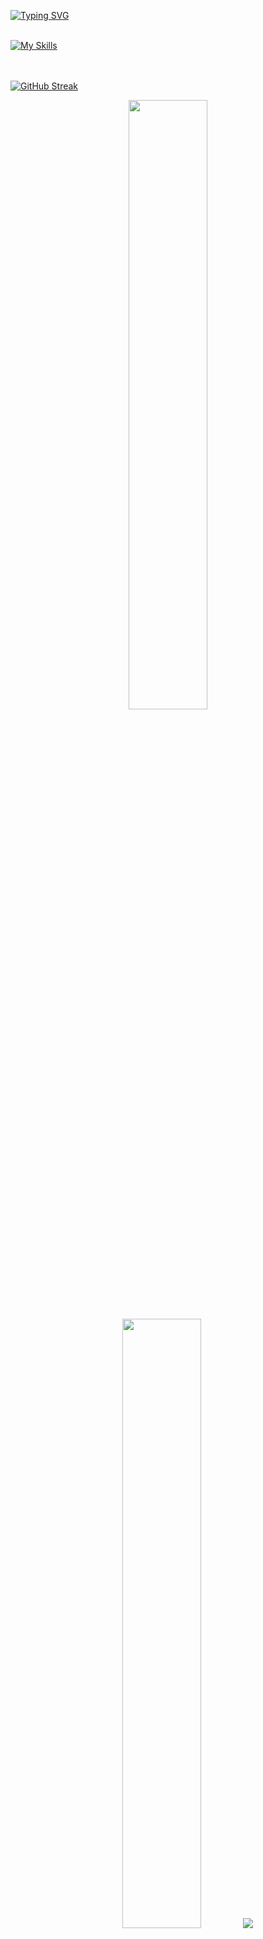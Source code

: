 [![Typing SVG](https://readme-typing-svg.demolab.com?font=JetBrains&weight=800&pause=1000&color=FF6E96&center=true&vCenter=true&random=false&width=435&lines=Software+Engineer;Full+Stack+Web+Developer;Cybersecurity%2Fnetwork+engineer)](https://git.io/typing-svg)
<br><br>

[![My Skills](https://skillicons.dev/icons?i=c,cpp,cmake,rust,python,java,php,html,css,tailwind,js,ts,nextjs,nestjs,nodejs,md,git,github,linux,raspberrypi,nginx,mysql,postgres,redis,mongodb,vscode,visualstudio,docker,figma,postman,stackoverflow,&perline=11)](https://skillicons.dev)

<br><br>
[![GitHub Streak](https://github-readme-streak-stats.herokuapp.com?user=AymaneMehdi&theme=dracula&hide_border=true&border_radius=4&card_width=684)](https://git.io/streak-stats)
<br>
<p align="center">
  <img height="50%" width="auto" src ="https://github-readme-stats.vercel.app/api?username=J4spr&show_icons=true&count_private=true&theme=dracula&hide_border=true&hide=issues,contribs&bg_color=00000000">
  <img height="50%" width="auto" src ="https://github-readme-stats.vercel.app/api/top-langs/?username=J4spr&layout=compact&hide_border=true&theme=dracula&bg_color=00000000&langs_count=6&hide=jupyter%20notebook,tex,css">
  <img src ="https://github-readme-streak-stats.herokuapp.com?user=J4spr&theme=dracula&hide_border=true&background=FFFFFF00">
</p>
